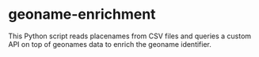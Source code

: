 # geoname-enrichment
This Python script reads placenames from CSV files and queries a custom API on top of geonames data to enrich the geoname identifier.
